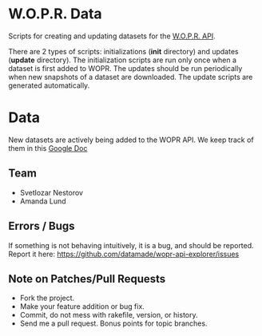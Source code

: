 # W.O.P.R. Data

Scripts for creating and updating datasets for the [W.O.P.R. API](https://github.com/datamade/wopr-api).

There are 2 types of scripts: initializations (**init** directory) and
updates (**update** directory).  The initialization scripts are run
only once when a dataset is first added to WOPR.  The updates should
be run periodically when new snapshots of a dataset are downloaded.
The update scripts are generated automatically.

# Data

New datasets are actively being added to the WOPR API. We keep track of them in this [Google Doc](https://docs.google.com/spreadsheet/ccc?key=0Au-2OHnpwhGTdGJzUWJ2SERwVXZLeDU4Y3laWFJvNEE&usp=sharing#gid=0)

## Team

* Svetlozar Nestorov
* Amanda Lund

## Errors / Bugs

If something is not behaving intuitively, it is a bug, and should be reported.
Report it here: https://github.com/datamade/wopr-api-explorer/issues

## Note on Patches/Pull Requests
 
* Fork the project.
* Make your feature addition or bug fix.
* Commit, do not mess with rakefile, version, or history.
* Send me a pull request. Bonus points for topic branches.
